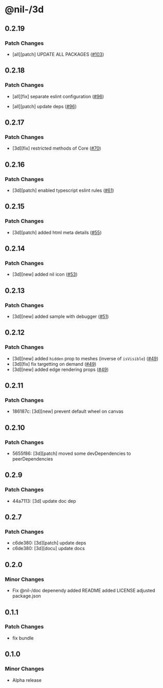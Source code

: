 # @nil-/3d

## 0.2.19

### Patch Changes

-   [all][patch] UPDATE ALL PACKAGES ([#103](https://github.com/njaldea/mono/pull/103))

## 0.2.18

### Patch Changes

-   [all][fix] separate eslint configuration ([#96](https://github.com/njaldea/mono/pull/96))

-   [all][patch] update deps ([#96](https://github.com/njaldea/mono/pull/96))

## 0.2.17

### Patch Changes

-   [3d][fix] restricted methods of Core ([#70](https://github.com/njaldea/mono/pull/70))

## 0.2.16

### Patch Changes

-   [3d][patch] enabled typescript eslint rules ([#61](https://github.com/njaldea/mono/pull/61))

## 0.2.15

### Patch Changes

-   [3d][patch] added html meta details ([#55](https://github.com/njaldea/mono/pull/55))

## 0.2.14

### Patch Changes

-   [3d][new] added nil icon ([#53](https://github.com/njaldea/mono/pull/53))

## 0.2.13

### Patch Changes

-   [3d][new] added sample with debugger ([#51](https://github.com/njaldea/mono/pull/51))

## 0.2.12

### Patch Changes

-   [3d][new] added `hidden` prop to meshes (inverse of `isVisible`) ([#49](https://github.com/njaldea/mono/pull/49))
-   [3d][fix] fix targetting on demand ([#49](https://github.com/njaldea/mono/pull/49))
-   [3d][new] added edge rendering props ([#49](https://github.com/njaldea/mono/pull/49))

## 0.2.11

### Patch Changes

-   186187c: [3d][new] prevent default wheel on canvas

## 0.2.10

### Patch Changes

-   5655f86: [3d][patch] moved some devDependencies to peerDependencies

## 0.2.9

### Patch Changes

-   44a7113: [3d] update doc dep

## 0.2.7

### Patch Changes

-   c6de380: [3d][patch] update deps
-   c6de380: [3d][docu] update docs

## 0.2.0

### Minor Changes

-   Fix @nil-/doc depenendy
    added README
    added LICENSE
    adjusted package.json

## 0.1.1

### Patch Changes

-   fix bundle

## 0.1.0

### Minor Changes

-   Alpha release
